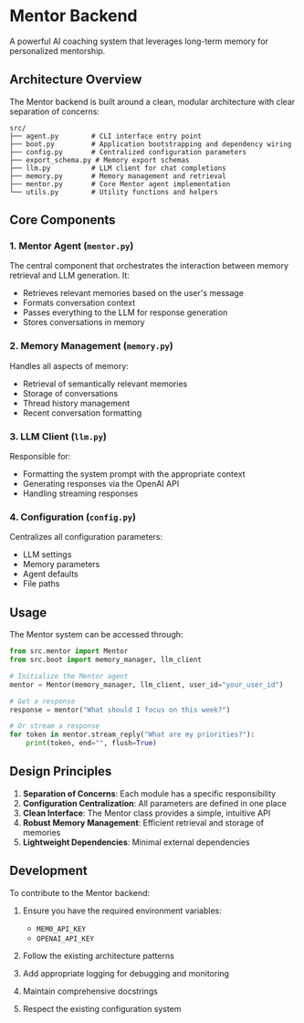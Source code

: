 # Mentor Backend

A powerful AI coaching system that leverages long-term memory for personalized mentorship.

## Architecture Overview

The Mentor backend is built around a clean, modular architecture with clear separation of concerns:

```
src/
├── agent.py        # CLI interface entry point
├── boot.py         # Application bootstrapping and dependency wiring
├── config.py       # Centralized configuration parameters
├── export_schema.py # Memory export schemas
├── llm.py          # LLM client for chat completions
├── memory.py       # Memory management and retrieval
├── mentor.py       # Core Mentor agent implementation
└── utils.py        # Utility functions and helpers
```

## Core Components

### 1. Mentor Agent (`mentor.py`)

The central component that orchestrates the interaction between memory retrieval and LLM generation. It:
- Retrieves relevant memories based on the user's message
- Formats conversation context
- Passes everything to the LLM for response generation
- Stores conversations in memory

### 2. Memory Management (`memory.py`)

Handles all aspects of memory:
- Retrieval of semantically relevant memories
- Storage of conversations
- Thread history management
- Recent conversation formatting

### 3. LLM Client (`llm.py`)

Responsible for:
- Formatting the system prompt with the appropriate context
- Generating responses via the OpenAI API
- Handling streaming responses

### 4. Configuration (`config.py`)

Centralizes all configuration parameters:
- LLM settings
- Memory parameters
- Agent defaults
- File paths

## Usage

The Mentor system can be accessed through:

```python
from src.mentor import Mentor
from src.boot import memory_manager, llm_client

# Initialize the Mentor agent
mentor = Mentor(memory_manager, llm_client, user_id="your_user_id")

# Get a response
response = mentor("What should I focus on this week?")

# Or stream a response
for token in mentor.stream_reply("What are my priorities?"):
    print(token, end="", flush=True)
```

## Design Principles

1. **Separation of Concerns**: Each module has a specific responsibility
2. **Configuration Centralization**: All parameters are defined in one place
3. **Clean Interface**: The Mentor class provides a simple, intuitive API
4. **Robust Memory Management**: Efficient retrieval and storage of memories
5. **Lightweight Dependencies**: Minimal external dependencies

## Development

To contribute to the Mentor backend:

1. Ensure you have the required environment variables:
   - `MEM0_API_KEY`
   - `OPENAI_API_KEY`

2. Follow the existing architecture patterns
3. Add appropriate logging for debugging and monitoring
4. Maintain comprehensive docstrings
5. Respect the existing configuration system 